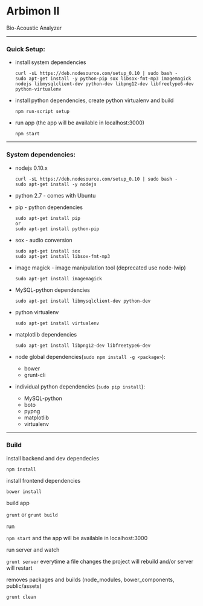 # Arbimon II
Bio-Acoustic Analyzer

---
### Quick Setup:
 - install system dependencies
   ```
   curl -sL https://deb.nodesource.com/setup_0.10 | sudo bash -
   sudo apt-get install -y python-pip sox libsox-fmt-mp3 imagemagick nodejs libmysqlclient-dev python-dev libpng12-dev libfreetype6-dev python-virtualenv
   ```
   
 - install python dependencies, create python virtualenv and build
    ```
    npm run-script setup
    ```
    
 - run app (the app will be available in localhost:3000)
    ```
    npm start
    ```

---


### System dependencies:

 - nodejs 0.10.x
   ```
   curl -sL https://deb.nodesource.com/setup_0.10 | sudo bash -
   sudo apt-get install -y nodejs
   ```
   
 - python 2.7 - comes with Ubuntu
   
   
 - pip - python dependencies
   ```
   sudo apt-get install pip
   or
   sudo apt-get install python-pip
   ```
   
   
 - sox - audio conversion
   ```
   sudo apt-get install sox
   sudo apt-get install libsox-fmt-mp3
   ```
   
   
 - image magick - image manipulation tool (deprecated use node-lwip)
   ```
   sudo apt-get install imagemagick
   ```
   
   
 - MySQL-python dependencies
   ```
   sudo apt-get install libmysqlclient-dev python-dev
   ```
   
 - python virtualenv
   ```
   sudo apt-get install virtualenv
   ```
      
 - matplotlib dependencies
   ```
   sudo apt-get install libpng12-dev libfreetype6-dev
   ```
      
 - node global dependencies(`sudo npm install -g <package>`):
    - bower
    - grunt-cli
  
  
 - individual python dependencies (`sudo pip install`):
    - MySQL-python 
    - boto 
    - pypng  
    - matplotlib
    - virtualenv
    
---

### Build

install backend and dev dependecies 

`npm install`

install frontend dependencies 

`bower install`

build app

`grunt` or `grunt build`

run

`npm start` and the app will be available in localhost:3000

run server and watch

`grunt server` everytime a file changes the project will rebuild and/or server will restart

removes packages and builds (node_modules, bower_components, public/assets)

`grunt clean` 
